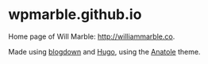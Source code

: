 # wpmarble.github.io
Home page of Will Marble: http://williammarble.co.

Made using [blogdown](https://bookdown.org/yihui/blogdown/) and [Hugo](https://gohugo.io/), using the [Anatole](https://github.com/lxndrblz/anatole) theme. 
